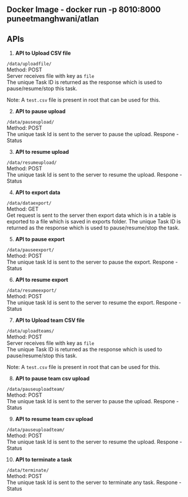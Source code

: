 ## Docker Image - docker run -p 8010:8000 puneetmanghwani/atlan

## APIs
   1. **API to Upload CSV file**
   
   `/data/uploadfile/`  
   Method: POST  
   Server receives file with key as `file`  
   The unique Task ID is returned as the response which is used to pause/resume/stop this task.  
   
   Note: A `test.csv` file is present in root that can be used for this.
   
   
  2. **API to pause upload**
   
   `/data/pauseupload/`  
   Method: POST  
   The unique task Id is sent to the server to pause the upload.
   Respone - Status  
   
 
  3. **API to resume upload**
   
   `/data/resumeupload/`  
   Method: POST  
   The unique task Id is sent to the server to resume the upload.
   Respone - Status 
   
  4. **API to export data**
   
   `/data/dataexport/`  
   Method: GET  
   Get request is sent to the server then export data which is in a table is exported to a file which is saved in exports folder.
   The unique Task ID is returned as the response which is used to pause/resume/stop the task. 
   
   
   
  5. **API to pause export**
   
   `/data/pauseexport/`  
   Method: POST  
   The unique task Id is sent to the server to pause the export.
   Respone - Status    
   
 
  6. **API to resume export**
   
   `/data/resumeexport/`  
   Method: POST  
   The unique task Id is sent to the server to resume the export.
   Respone - Status    
   
  7. **API to Upload team CSV file**
   
   `/data/uploadteams/`  
   Method: POST  
   Server receives file with key as `file`  
   The unique Task ID is returned as the response which is used to pause/resume/stop this task.  
   
   Note: A `test.csv` file is present in root that can be used for this.
   
   
  8. **API to pause team csv upload**
   
   `/data/pauseuploadteam/`  
   Method: POST  
   The unique task Id is sent to the server to pause the upload.
   Respone - Status
   
  9. **API to resume team csv upload**
   
   `/data/pauseuploadteam/`  
   Method: POST  
   The unique task Id is sent to the server to resume the upload.
   Respone - Status 
   
 
  10. **API to terminate a task**
   
   `/data/terminate/`  
   Method: POST  
   The unique task Id is sent to the server to terminate any task.
   Respone - Status  
  
 
